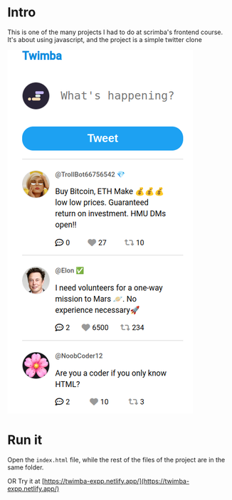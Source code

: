 # Intro
This is one of the many projects I had to do at scrimba's frontend course.
It's about using javascript, and the project is a simple twitter clone

![Application interface](app.png)
# Run it
Open the `index.html` file, while the rest of the files of the project are in the same folder.

OR 
Try it at [https://twimba-expp.netlify.app/](https://twimba-expp.netlify.app/)